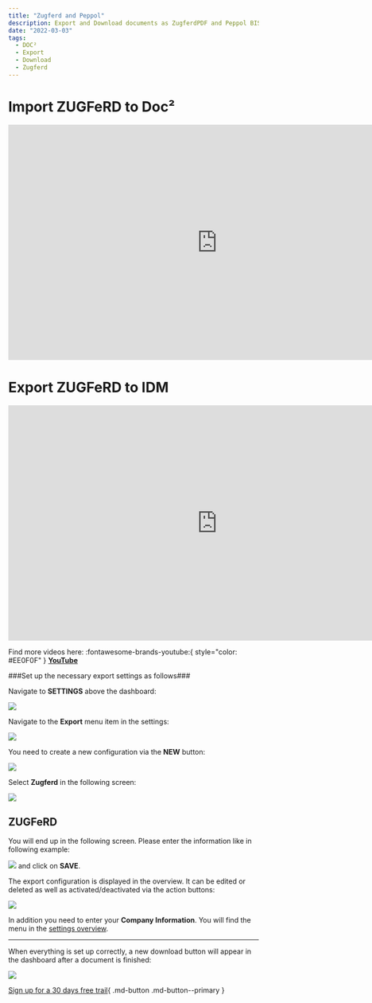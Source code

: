 ```yaml
---
title: "Zugferd and Peppol"
description: Export and Download documents as ZugferdPDF and Peppol BIS Billing
date: "2022-03-03"
tags:
  - DOC²
  - Export
  - Download
  - Zugferd
---
```


# Import ZUGFeRD to Doc²

<div class="video-container">
<iframe width="840" height="472.5" src="https://www.youtube-nocookie.com/embed/e9ekKDj0rMU" frameborder="0" allow="accelerometer; autoplay; clipboard-write; encrypted-media; gyroscope; picture-in-picture" allowfullscreen></iframe>
</div>

# Export ZUGFeRD to IDM

<div class="video-container">
<iframe width="840" height="472.5" src="https://www.youtube-nocookie.com/embed/JUzkgCYdBU4" frameborder="0" allow="accelerometer; autoplay; clipboard-write; encrypted-media; gyroscope; picture-in-picture" allowfullscreen></iframe>
</div>

Find more videos here: :fontawesome-brands-youtube:{ style="color: #EE0F0F" } [__YouTube__](https://www.youtube.com/channel/UC19DwHXz5nwU2KBdtNr734g)


###Set up the necessary export settings as follows###

Navigate to **SETTINGS** above the dashboard:

![](/_images/doc2/DOC²_Dashboard_Settings.png)

Navigate to the **Export** menu item in the settings:

![](/_images/doc2/DOC²_Settings_Export.png)

You need to create a new configuration via the **NEW** button:

![](/_images/doc2/DOC²_ExportSettings_new.png)

Select **Zugferd** in the following screen:

![](/_images/doc2/DOC²_ExportSettings_SelectIntegration_Zugferd.png)

## **ZUGFeRD**

You will end up in the following screen. Please enter the information like in following example:

![](/_images/doc2/DOC²_ExportSettings_Zugferd.png)
and click on **SAVE**.


The export configuration is displayed in the overview. It can be edited or deleted as well as activated/deactivated via the action buttons:

![](/_images/doc2/DOC²_ExportSettings_Zugferd_ON.png)

In addition you need to enter your **Company Information**. You will find the menu in the [settings overview](/doc2/company-information/).

* * *

When everything is set up correctly, a new download button will appear in the dashboard after a document is finished:

![](/_images/doc2/DOC²_Download_ZugferdPDF.png)





[Sign up for a 30 days free trail](https://app.polydocs.io){ .md-button .md-button--primary }
